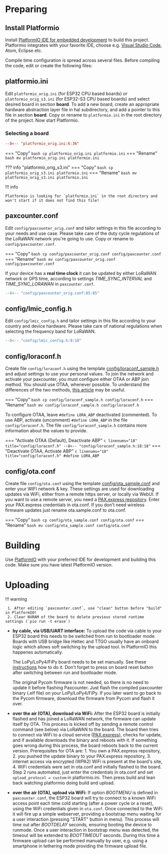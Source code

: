 # Preparing

## Install Platformio

Install <A HREF="https://platformio.org/">PlatformIO IDE for embedded development</A> to build this project. Platformio integrates with your favorite IDE, choose e.g. [Visual Studio Code](https://marketplace.visualstudio.com/items?itemName=platformio.platformio-ide), Atom, Eclipse etc.

Compile time configuration is spread across several files. Before compiling the code, edit or create the following files:

## platformio.ini
Edit `platformio_orig.ini` (for ESP32 CPU based boards) *or* `platformio_orig_s3.ini` (for ESP32-S3 CPU based boards) and select desired board in section **board**. To add a new board, create an appropriate hardware abstraction layer file in hal subdirectory, and add a pointer to this file in section **board**. Copy or rename to `platformio.ini` in the root directory of the project. Now start Platformio.
### Selecting a board

```ini linenums="6" title="Uncomment your board"
--8<-- "platformio_orig.ini:6:36"
```

=== "Copy"
    ``` bash
    cp platformio_orig.ini platformio.ini
    ```
=== "Rename"
    ``` bash
    mv platformio_orig.ini platformio.ini
    ```

??? info "platformio_orig_s3.ini"
    === "Copy"
        ``` bash
        cp platformio_orig_s3.ini platformio.ini
        ```
    === "Rename"
        ``` bash
        mv platformio_orig_s3.ini platformio.ini
        ```


!!! info

    Platformio is looking for `platformio.ini` in the root directory and won't start if it does not find this file!



## paxcounter.conf
Edit `config/paxcounter_orig.conf` and tailor settings in this file according to your needs and use case. Please take care of the duty cycle regulations of the LoRaWAN network you're going to use. Copy or rename to `config/paxcounter.conf`.

=== "Copy"
    ``` bash
    cp config/paxcounter_orig.conf config/paxcounter.conf
    ```
=== "Rename"
    ``` bash
    mv config/paxcounter_orig.conf config/paxcounter.conf
    ```




If your device has a **real time clock** it can be updated by either LoRaWAN network or GPS time, according to settings *TIME_SYNC_INTERVAL* and *TIME_SYNC_LORAWAN* in `paxcounter.conf`.

```c linenums="85" title="paxcounter.conf"
--8<-- "config/paxcounter_orig.conf:85:85"
```

## config/lmic_config.h
Edit `config/lmic_config.h` and tailor settings in this file according to your country and device hardware. Please take care of national regulations when selecting the frequency band for LoRaWAN.

```c linenums="9" title="national regulations in config/lmic_config.h "
--8<-- "config/lmic_config.h:9:18"
```

## config/loraconf.h
Create file `config/loraconf.h` using the template [config/loraconf_sample.h](https://github.com/cyberman54/ESP32-Paxcounter/blob/master/config/loraconf_sample.h) and adjust settings to use your personal values. To join the network and activate your paxcounter, you must configure either OTAA or ABP join method. You should use OTAA, whenever possible. To understand the differences of the two methods, [this article](https://www.thethingsnetwork.org/docs/devices/registration.html) may be useful.

=== "Copy"
    ``` bash
    cp config/loraconf_sample.h config/loraconf.h
    ```
=== "Rename"
    ``` bash
    mv config/loraconf_sample.h config/loraconf.h
    ```


To configure OTAA, leave `#define LORA_ABP` deactivated (commented). To use ABP, activate (uncomment) `#define LORA_ABP` in the file `config/loraconf.h`.
The file `config/loraconf_sample.h` contains more information about the values to provide.

=== "Activate OTAA (Default), Deactivate ABP"
    ``` c linenums="18" title="config/loraconf.h"
    --8<-- "config/loraconf_sample.h:18:18"
    ```
=== "Deactivate OTAA, Activate ABP"
    ``` c linenums="18" title="config/loraconf.h"
    #define LORA_ABP
    ```


## config/ota.conf
Create file `config/ota.conf` using the template [config/ota_sample.conf](https://github.com/cyberman54/ESP32-Paxcounter/blob/master/config/ota_sample.conf) and enter your WIFI network & key. These settings are used for downloading updates via WiFi, either from a remote https server, or locally via WebUI. If you want to use a remote server, you need a <A HREF="https://github.com/paxexpress/docs">PAX.express repository</A>. Enter your PAX.express credentials in ota.conf. If you don't need wireless firmware updates just rename ota.sample.conf to ota.conf.

=== "Copy"
    ``` bash
    cp config/ota_sample.conf config/ota.conf
    ```
=== "Rename"
    ``` bash
    mv config/ota_sample.conf config/ota.conf
    ```
# Building

Use <A HREF="https://platformio.org/">PlatformIO</A> with your preferred IDE for development and building this code. Make sure you have latest PlatformIO version.

# Uploading

!!! warning

     1. After editing `paxcounter.conf`, use "clean" button before "build" in PlatformIO!
     2. Clear NVRAM of the board to delete previous stored runtime settings (`pio run -t erase`)

- **by cable, via USB/UART interface:**
To upload the code via cable to your ESP32 board this needs to be switched from run to bootloader mode. Boards with USB bridge like Heltec and TTGO usually have an onboard logic which allows soft switching by the upload tool. In PlatformIO this happenes automatically.<p>
The LoPy/LoPy4/FiPy board needs to be set manually. See these
<A HREF="https://www.thethingsnetwork.org/labs/story/program-your-lopy-from-the-arduino-ide-using-lmic">instructions</A> how to do it. Don't forget to press on board reset button after switching between run and bootloader mode.<p>
The original Pycom firmware is not needed, so there is no need to update it before flashing Paxcounter. Just flash the compiled paxcounter binary (.elf file) on your LoPy/LoPy4/FiPy. If you later want to go back to the Pycom firmware, download the firmware from Pycom and flash it over.

- **over the air (OTA), download via WiFi:**
After the ESP32 board is initially flashed and has joined a LoRaWAN network, the firmware can update itself by OTA. This process is kicked off by sending a remote control command (see below) via LoRaWAN to the board. The board then tries to connect via WiFi to a cloud service (<A HREF="https://github.com/paxexpress">PAX.express</A>), checks for update, and if available downloads the binary and reboots with it. If something goes wrong during this process, the board reboots back to the current version. Prerequisites for OTA are: 1. You own a PAX.express repository, 2. you pushed the update binary to your PAX.express repository, 3. internet access via encrypted (WPA2) WiFi is present at the board's site, 4. WiFi credentials were set in ota.conf and initially flashed to the board. Step 2 runs automated, just enter the credentials in ota.conf and set `upload_protocol = custom` in platformio.ini. Then press build and lean back watching platformio doing build and upload.

- **over the air (OTA), upload via WiFi:**
If option *BOOTMENU* is defined in `paxcounter.conf`, the ESP32 board will try to connect to a known WiFi access point each time cold starting (after a power cycle or a reset), using the WiFi credentials given in `ota.conf`. Once connected to the WiFi it will fire up a simple webserver, providing a bootstrap menu waiting for a user interaction (pressing "START" button in menu). This process will time out after *BOOTDELAY* seconds, ensuring booting the device to runmode. Once a user interaction in bootstrap menu was detected, the timeout will be extended to *BOOTTIMEOUT* seconds. During this time a firmware upload can be performed manually by user, e.g. using a smartphone in tethering mode providing the firmware upload file.
